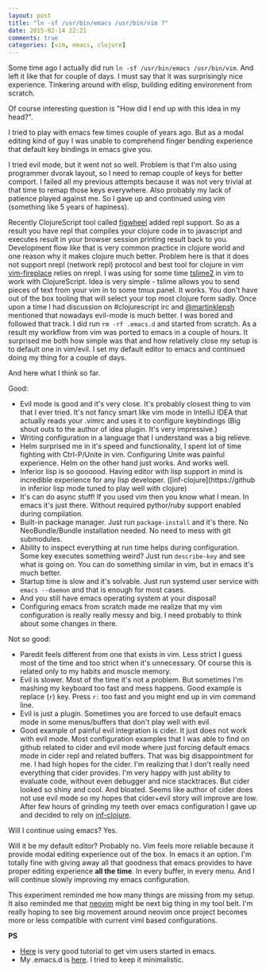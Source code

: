 ```yaml
---
layout: post
title: "ln -sf /usr/bin/emacs /usr/bin/vim ?"
date: 2015-02-14 22:21
comments: true
categories: [vim, emacs, clojure]
---
```


Some time ago I actually did run `ln -sf /usr/bin/emacs /usr/bin/vim`.
And left it like that for couple of days.
I must say that it was surprisingly nice experience.
Tinkering around with elisp, building editing environment from scratch.

Of course interesting question is "How did I end up with this idea in my head?".

<!--more-->

I tried to play with emacs few times couple of years ago.
But as a modal editing kind of guy I was unable to comprehend finger bending experience that default key bindings in emacs give you.

I tried evil mode, but it went not so well.
Problem is that I'm also using programmer dvorak layout, so I need to remap couple of keys for better comport.
I failed all my previous attempts because it was not very trivial at that time to remap those keys everywhere.
Also probably my lack of patience played against me.
So I gave up and continued using vim (something like 5 years of hapiness).

Recently ClojureScript tool called [figwheel](https://github.com/bhauman/lein-figwheel) added repl support.
So as a result you have repl that compiles your clojure code in to javascript and executes result in your browser session printing result back to you.
Development flow like that is very common practice in clojure world and one reason why it makes clojure much better.
Problem here is that it does not support nrepl (network repl) protocol and best tool for clojure in vim [vim-fireplace](https://github.com/tpope/vim-fireplace) relies on nrepl.
I was using for some time [tslime2](https://github.com/sjl/tslime2.vim) in vim to work with ClojureScript.
Idea is very simple - tslime allows you to send pieces of text from your vim in to some tmux panel.
It works. You don't have out of the box tooling that will select your top most clojure form sadly.
Once upon a time I had discussion on #clojurescript irc and [@martinklepsh](https://twitter.com/martinklepsch) mentioned that nowadays evil-mode is much better.
I was bored and followed that track. I did run `rm -rf .emacs.d` and started from scratch.
As a result my workflow from vim was ported to emacs in a couple of hours.
It surprised me both how simple was that and how relatively close my setup is to default one in vim/evil.
I set my default editor to emacs and continued doing my thing for a couple of days.

And here what I think so far.

Good:

* Evil mode is good and it's very close. It's probably closest thing to vim that I ever tried.
It's not fancy smart like vim mode in IntelliJ IDEA that actually reads your .vimrc and uses it to configure keybindings
(Big shout outs to the author of idea plugin. It's very impressive.)
* Writing configuration in a language that I understand was a big relieve.
* Helm surprised me in it's speed and functionality, I spent lot of time fighting with Ctrl-P/Unite in vim. Configuring Unite was painful experience. Helm on the other hand just works. And works well.
* Inferior lisp is so goooood. Having editor with lisp support in mind is incredible experience for any lisp developer. ([inf-clojure](https://github in inferior lisp mode tuned to play well with clojure)
* It's can do async stuff! If you used vim then you know what I mean. In emacs it's just there. Without required pythor/ruby support enabled during compilation.
* Built-in package manager. Just run `package-install` and it's there. No NeoBundle/Bundle installation needed. No need to mess with git submodules.
* Ability to inspect everything at run time helps during configuration. Some key executes something weird? Just run `describe-key` and see what is going on. You can do something similar in vim, but in emacs it's much better.
* Startup time is slow and it's solvable. Just run systemd user service with `emacs --daemon` and that is enough for most cases.
* And you still have emacs operating system at your disposal!
* Configuring emacs from scratch made me realize that my vim configuration is really really messy and big. I need probably to think about some changes in there.

Not so good:

* Paredit feels different from one that exists in vim. Less strict I guess most of the time and too strict when it's unnecessary. Of course this is related only to my habits and muscle memory.
* Evil is slower.
Most of the time it's not a problem. But sometimes I'm mashing my keyboard too fast and mess happens.
Good example is replace (`r`) key.
Press `r:` too fast and you might end up in vim command line.
* Evil is just a plugin. Sometimes you are forced to use default emacs mode in some menus/buffers that don't play well with evil.
* Good example of painful evil integration is cider.
It just does not work with evil mode.
Most configuration examples that I was able to find on github related to cider and evil mode where just forcing default emacs mode in cider repl and related buffers.
That was big disappointment for me. I had high hopes for the cider. I'm realizing that I don't really need everything that cider provides.
I'm very happy with just ability to evaluate code, without even debugger and nice stacktraces.
But cider looked so shiny and cool. And bloated. Seems like author of cider does not use evil mode so my hopes that cider+evil story will improve are low.
After few hours of grinding my teeth over emacs configuration I gave up and decided to rely on [inf-clojure](https://github.com/clojure-emacs/inf-clojure).

Will I continue using emacs? Yes.

Will it be my default editor? Probably no.
Vim feels more reliable because it provide modal editing experience out of the box.
In emacs it an option.
I'm totally fine with giving away all that goodness that emacs provides to have proper editing experience **all the time**.
In every buffer, in every menu.
And I will continue slowly improving my emacs configuration.

This experiment reminded me how many things are missing from my setup.
It also reminded me that [neovim](https://github.com/neovim/neovim) might be next big thing in my tool belt.
I'm really hoping to see big movement around neovim once project becomes more or less compatible with current viml based configurations.

**PS**

* [Here](http://juanjoalvarez.net/es/detail/2014/sep/19/vim-emacsevil-chaotic-migration-guide/) is very good tutorial to get vim users started in emacs.
* My .emacs.d is [here](https://github.com/Gonzih/.emacs.d). I tried to keep it minimalistic.
